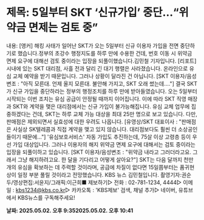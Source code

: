 # **제목: 5일부터 SKT ‘신규가입’ 중단…“위약금 면제는 검토 중”**

  내용: [앵커] 해킹 사태가 일어난 SKT가 오는 5일부터 신규 이용자 가입을 전면 중단하기로 했습니다.정부의 초강수 행정지도를 하루 만에 수용한 건데, 번호 이동 시 위약금 면제 요구에 대해선 검토 중이라는 입장을 되풀이했습니다.김민철 기자입니다. [리포트]   시내에 있는  SKT 대리점, 사흘 전과 달리 긴 대기 행렬은 사라졌습니다. 온라인으로 유심 교체 예약을 받기 때문입니다. 그러나 상황이 달라진 건 아닙니다. [SKT 이용자/음성변조 : "아직 모른대. 언제 올지 모른대. 불안해 가지고, SKT 오래 썼는데…."] 결국 SKT가  신규 가입을 중단하라는  정부의 행정조치를 하루 만에 받아들였습니다. 오는 5일부터 시작되는 이번 조치는 유심 공급이 안정될 때까지 이어집니다. 이에 따라 SKT 직영 매장과  SKT와 계약을 맺은 대리점에서는 신규 가입이 불가능해집니다. 유심 교체 업무에 집중하겠다는 건데, SKT는 하루 교체 가능 대상을  최대 25만 명으로 보고 있습니다. 다만, 판매점은 제외되면서  실효성에 대한 우려도 나옵니다. [유영상/SKT 대표이사 : "판매점은 사실상 SK텔레콤과 직접 계약을 맺고 있지 않습니다. 대리점보다도 훨씬 더 소상공인들이기 때문에…"] '유심보호서비스' 자동 가입도 추진하는데,  75살 이상 고령층 등이 우선 가입 대상입니다. 그러나 이용자의 해지 위약금 면제 요구에 대해서는 검토 중이라는 입장을  되풀이하고 있습니다. [SKT 이용자/음성변조 : "위약금 내라고 그러더라고요. 그래서 그냥 해지하려고요. 한 달을 기다리고 어떻게 살아요?"] SKT는 다음 달까지 천만 개의 유심을 확보하는 데 주력할 것이라며, 공급에 차질이 없다면 15일쯤부터는 품귀현상이  일정 부분 풀릴 것이라고  전망했습니다. KBS 뉴스 김민철입니다.  촬영기자:권순두/영상편집:서윤지/그래픽:이근희■ 제보하기▷ 전화 : 02-781-1234, 4444▷ 이메일 : kbs1234@kbs.co.kr▷ 카카오톡 : 'KBS제보' 검색, 채널 추가▷ 네이버, 유튜브에서 KBS뉴스를 구독해주세요!

  **날짜: 2025.05.02. 오후 9:352025.05.02. 오후 10:41**